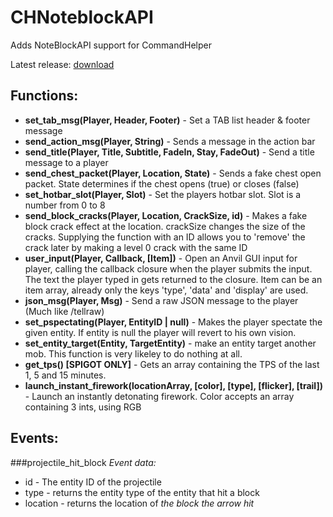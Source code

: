# CHNoteblockAPI
Adds NoteBlockAPI support for CommandHelper

Latest release: [download](https://themissinglink.church)

## Functions:
+ **set_tab_msg(Player, Header, Footer)** - Set a TAB list header & footer message
+ **send_action_msg(Player, String)** - Sends a message in the action bar
+ **send_title(Player, Title, Subtitle, FadeIn, Stay, FadeOut)** - Send a title message to a player
+ **send_chest_packet(Player, Location, State)** - Sends a fake chest open packet. State determines if the chest opens (true) or closes (false)
+ **set_hotbar_slot(Player, Slot)** - Set the players hotbar slot. Slot is a number from 0 to 8
+ **send_block_cracks(Player, Location, CrackSize, id)** - Makes a fake block crack effect at the location. crackSize changes the size of the cracks. Supplying the function with an ID allows you to 'remove' the crack later by making a level 0 crack with the same ID
+ **user_input(Player, Callback, [Item])** - Open an Anvil GUI input for player, calling the callback closure when the player submits the input. The text the player typed in gets returned to the closure. Item can be an item array, already only the keys 'type', 'data' and 'display' are used.
+ **json_msg(Player, Msg)** - Send a raw JSON message to the player (Much like /tellraw)
+ **set_pspectating(Player, EntityID | null)** - Makes the player spectate the given entity. If entity is null the player will revert to his own vision.
+ **set_entity_target(Entity, TargetEntity)** - make an entity target another mob. This function is very likeley to do nothing at all.
+ **get_tps() [SPIGOT ONLY]** - Gets an array containing the TPS of the last 1, 5 and 15 minutes.
+ **launch_instant_firework(locationArray, [color], [type], [flicker], [trail])** - Launch an instantly detonating firework. Color accepts an array containing 3 ints, using RGB

## Events:
###projectile_hit_block
*Event data:*
* id - The entity ID of the projectile
* type - returns the entity type of the entity that hit a block
* location - returns the location of _the block the arrow hit_
